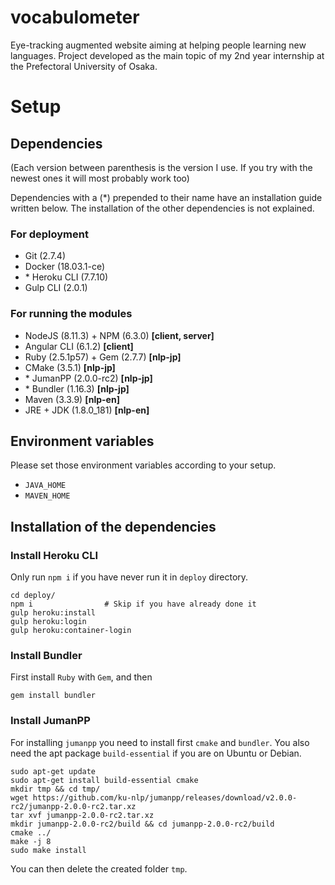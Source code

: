 # vocabulometer
Eye-tracking augmented website aiming at helping people learning new languages. Project developed as the main topic of my 2nd year internship at the Prefectoral University of Osaka.

# Setup

## Dependencies

(Each version between parenthesis is the version I use. If you try with the newest ones it will most probably work too)

Dependencies with a (\*) prepended to their name have an installation guide written below. The installation of the other
dependencies is not explained.


### For deployment
 - Git (2.7.4)
 - Docker (18.03.1-ce)
 - \* Heroku CLI (7.7.10)
 - Gulp CLI (2.0.1)

### For running the modules
 - NodeJS (8.11.3) + NPM (6.3.0)  **[client, server]**
 - Angular CLI (6.1.2)			   **[client]**
 - Ruby (2.5.1p57) + Gem (2.7.7)  **[nlp-jp]**
 - CMake (3.5.1)                  **[nlp-jp]**
 - \* JumanPP (2.0.0-rc2)			   **[nlp-jp]**
 - \* Bundler (1.16.3)               **[nlp-jp]**
 - Maven (3.3.9)				   **[nlp-en]**
 - JRE + JDK (1.8.0_181)		   **[nlp-en]**

## Environment variables
Please set those environment variables according to your setup.

 - ```JAVA_HOME```
 - ```MAVEN_HOME```

## Installation of the dependencies

### Install Heroku CLI
Only run ```npm i``` if you have never run it in ```deploy``` directory.

    cd deploy/
    npm i                # Skip if you have already done it
    gulp heroku:install
    gulp heroku:login
    gulp heroku:container-login

### Install Bundler
First install ```Ruby``` with ```Gem```, and then

    gem install bundler

### Install JumanPP
For installing ```jumanpp``` you need to install first ```cmake``` and ```bundler```. You also need the apt package ```build-essential```
if you are on Ubuntu or Debian.

    sudo apt-get update
    sudo apt-get install build-essential cmake
    mkdir tmp && cd tmp/
    wget https://github.com/ku-nlp/jumanpp/releases/download/v2.0.0-rc2/jumanpp-2.0.0-rc2.tar.xz
    tar xvf jumanpp-2.0.0-rc2.tar.xz
    mkdir jumanpp-2.0.0-rc2/build && cd jumanpp-2.0.0-rc2/build
    cmake ../ 
    make -j 8
    sudo make install
    
You can then delete the created folder ```tmp```.